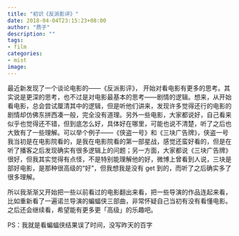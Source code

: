 ```yaml
---
title: "初识《反派影评》"
date: 2018-04-04T23:15:23+08:00
author: "质子"
description: ""
tags:
- film
categories: 
- mist
image: 
---
```


最近新发现了一个谈论电影的——《反派影评》， 开始对看电影有更多的思考。其实说是更深的思考，也不过是对电影最基本的思考——剧情的逻辑。想来，从开始看电影，总会尝试厘清其中的逻辑，但是听他们讲来，发现许多觉得还行的电影的剧情却仿佛东拼西凑一般，完全没有道理。另外一些电影，大家都说好，自己看来似乎也觉得还不错，但到底怎么好，具体好在哪里，可能也说不清楚，听了之后也大致有了一些理解。可以举个例子——《侠盗一号》和《三块广告牌》，侠盗一号我当初是在电影院看的，是我在电影院看的第一部星战，感觉还蛮好看的，但是在听了播客之后发现确实有很多逻辑上的问题；另一方面，大家都说《三块广告牌》很好，但我其实觉得有点怪，不是特别能理解他的好，微博上曾看到人说，三块是部好电影，是那种很高级的“好”，但我想我是没有 get 到的，而听了之后确实多了很多理解。

所以我渐渐又开始把一些以前看过的电影翻出来看，把一些导演的作品连起来看，比如重新看了一遍诺兰导演的蝙蝠侠三部曲，非常怀疑自己当初有没有看懂电影。之后还会继续看，希望能有更多更「高级」的乐趣吧。

PS：我就是看蝙蝠侠结果误了时间，没写昨天的百字